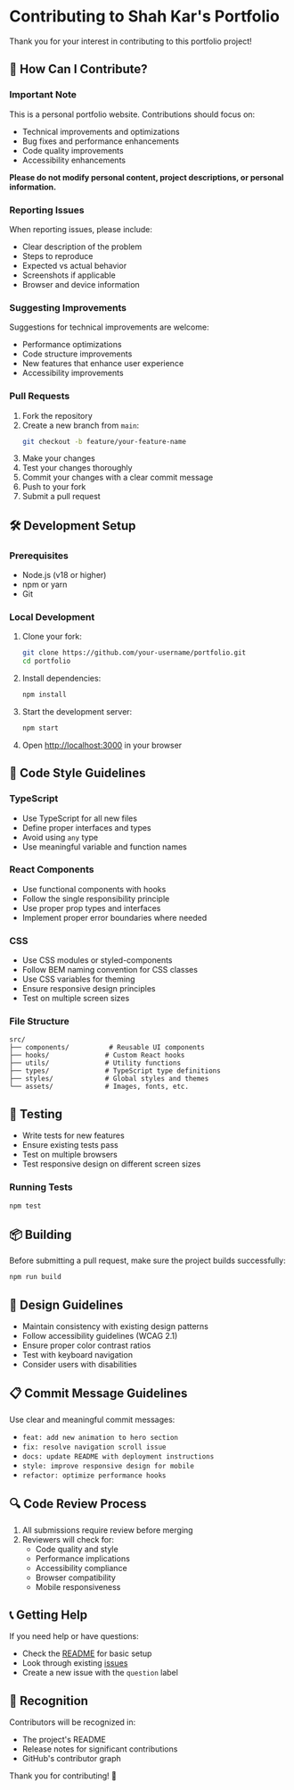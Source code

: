 # Contributing to Shah Kar's Portfolio

Thank you for your interest in contributing to this portfolio project! 

## 🤝 How Can I Contribute?

### Important Note
This is a personal portfolio website. Contributions should focus on:
- Technical improvements and optimizations
- Bug fixes and performance enhancements
- Code quality improvements
- Accessibility enhancements

**Please do not modify personal content, project descriptions, or personal information.**

### Reporting Issues

When reporting issues, please include:
- Clear description of the problem
- Steps to reproduce
- Expected vs actual behavior
- Screenshots if applicable
- Browser and device information

### Suggesting Improvements

Suggestions for technical improvements are welcome:
- Performance optimizations
- Code structure improvements
- New features that enhance user experience
- Accessibility improvements

### Pull Requests

1. Fork the repository
2. Create a new branch from `main`:
   ```bash
   git checkout -b feature/your-feature-name
   ```
3. Make your changes
4. Test your changes thoroughly
5. Commit your changes with a clear commit message
6. Push to your fork
7. Submit a pull request

## 🛠️ Development Setup

### Prerequisites

- Node.js (v18 or higher)
- npm or yarn
- Git

### Local Development

1. Clone your fork:
   ```bash
   git clone https://github.com/your-username/portfolio.git
   cd portfolio
   ```

2. Install dependencies:
   ```bash
   npm install
   ```

3. Start the development server:
   ```bash
   npm start
   ```

4. Open [http://localhost:3000](http://localhost:3000) in your browser

## 📝 Code Style Guidelines

### TypeScript

- Use TypeScript for all new files
- Define proper interfaces and types
- Avoid using `any` type
- Use meaningful variable and function names

### React Components

- Use functional components with hooks
- Follow the single responsibility principle
- Use proper prop types and interfaces
- Implement proper error boundaries where needed

### CSS

- Use CSS modules or styled-components
- Follow BEM naming convention for CSS classes
- Use CSS variables for theming
- Ensure responsive design principles
- Test on multiple screen sizes

### File Structure

```
src/
├── components/          # Reusable UI components
├── hooks/              # Custom React hooks
├── utils/              # Utility functions
├── types/              # TypeScript type definitions
├── styles/             # Global styles and themes
└── assets/             # Images, fonts, etc.
```

## 🧪 Testing

- Write tests for new features
- Ensure existing tests pass
- Test on multiple browsers
- Test responsive design on different screen sizes

### Running Tests

```bash
npm test
```

## 📦 Building

Before submitting a pull request, make sure the project builds successfully:

```bash
npm run build
```

## 🎨 Design Guidelines

- Maintain consistency with existing design patterns
- Follow accessibility guidelines (WCAG 2.1)
- Ensure proper color contrast ratios
- Test with keyboard navigation
- Consider users with disabilities

## 📋 Commit Message Guidelines

Use clear and meaningful commit messages:

- `feat: add new animation to hero section`
- `fix: resolve navigation scroll issue`
- `docs: update README with deployment instructions`
- `style: improve responsive design for mobile`
- `refactor: optimize performance hooks`

## 🔍 Code Review Process

1. All submissions require review before merging
2. Reviewers will check for:
   - Code quality and style
   - Performance implications
   - Accessibility compliance
   - Browser compatibility
   - Mobile responsiveness

## 📞 Getting Help

If you need help or have questions:

- Check the [README](README.md) for basic setup
- Look through existing [issues](https://github.com/yourusername/portfolio/issues)
- Create a new issue with the `question` label

## 🙏 Recognition

Contributors will be recognized in:
- The project's README
- Release notes for significant contributions
- GitHub's contributor graph

Thank you for contributing! 🎉
